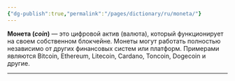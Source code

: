 ```yaml
---
{"dg-publish":true,"permalink":"/pages/dictionary/ru/moneta/"}
---
```



**Монета (_**coin**_)** — это цифровой актив (валюта), который функционирует на своем собственном блокчейне. Монеты могут работать полностью независимо от других финансовых систем или платформ. Примерами являются Bitcoin, Ethereum, Litecoin, Cardano, Toncoin, Dogecoin и другие.

---
